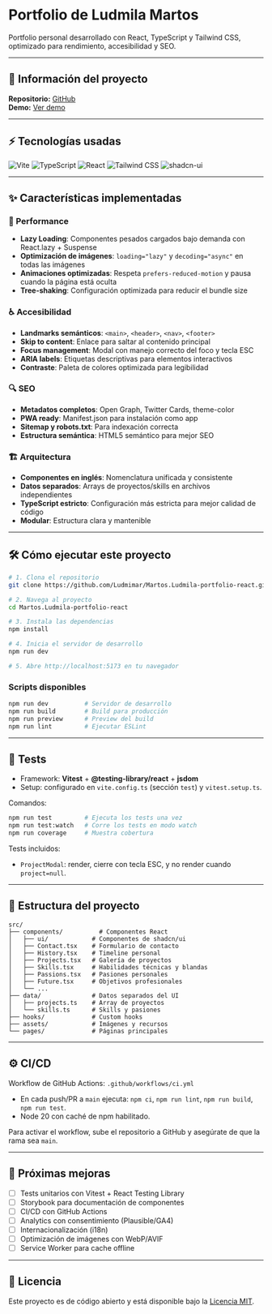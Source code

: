 # Portfolio de Ludmila Martos

Portfolio personal desarrollado con React, TypeScript y Tailwind CSS, optimizado para rendimiento, accesibilidad y SEO.

---

## 🔗 Información del proyecto

**Repositorio:** [GitHub](https://github.com/Ludmimar/Martos.Ludmila-portfolio-react)  
**Demo:** [Ver demo](https://martos-ludmila-portfolio-react.vercel.app/)

---

## ⚡ Tecnologías usadas

![Vite](https://img.shields.io/badge/Vite-646CFF?style=for-the-badge&logo=vite&logoColor=white) 
![TypeScript](https://img.shields.io/badge/TypeScript-3178C6?style=for-the-badge&logo=typescript&logoColor=white) 
![React](https://img.shields.io/badge/React-61DAFB?style=for-the-badge&logo=react&logoColor=black) 
![Tailwind CSS](https://img.shields.io/badge/Tailwind_CSS-06B6D4?style=for-the-badge&logo=tailwind-css&logoColor=white) 
![shadcn-ui](https://img.shields.io/badge/shadcn-ui-ff69b4?style=for-the-badge)

---

## ✨ Características implementadas

### 🚀 Performance
- **Lazy Loading**: Componentes pesados cargados bajo demanda con React.lazy + Suspense
- **Optimización de imágenes**: `loading="lazy"` y `decoding="async"` en todas las imágenes
- **Animaciones optimizadas**: Respeta `prefers-reduced-motion` y pausa cuando la página está oculta
- **Tree-shaking**: Configuración optimizada para reducir el bundle size

### ♿ Accesibilidad
- **Landmarks semánticos**: `<main>`, `<header>`, `<nav>`, `<footer>`
- **Skip to content**: Enlace para saltar al contenido principal
- **Focus management**: Modal con manejo correcto del foco y tecla ESC
- **ARIA labels**: Etiquetas descriptivas para elementos interactivos
- **Contraste**: Paleta de colores optimizada para legibilidad

### 🔍 SEO
- **Metadatos completos**: Open Graph, Twitter Cards, theme-color
- **PWA ready**: Manifest.json para instalación como app
- **Sitemap y robots.txt**: Para indexación correcta
- **Estructura semántica**: HTML5 semántico para mejor SEO

### 🏗️ Arquitectura
- **Componentes en inglés**: Nomenclatura unificada y consistente
- **Datos separados**: Arrays de proyectos/skills en archivos independientes
- **TypeScript estricto**: Configuración más estricta para mejor calidad de código
- **Modular**: Estructura clara y mantenible

---

## 🛠 Cómo ejecutar este proyecto

```sh
# 1. Clona el repositorio
git clone https://github.com/Ludmimar/Martos.Ludmila-portfolio-react.git

# 2. Navega al proyecto
cd Martos.Ludmila-portfolio-react

# 3. Instala las dependencias
npm install

# 4. Inicia el servidor de desarrollo
npm run dev

# 5. Abre http://localhost:5173 en tu navegador
```

### Scripts disponibles

```sh
npm run dev          # Servidor de desarrollo
npm run build        # Build para producción
npm run preview      # Preview del build
npm run lint         # Ejecutar ESLint
```

---

## 🧪 Tests

- Framework: **Vitest** + **@testing-library/react** + **jsdom**
- Setup: configurado en `vite.config.ts` (sección `test`) y `vitest.setup.ts`.

Comandos:

```sh
npm run test         # Ejecuta los tests una vez
npm run test:watch   # Corre los tests en modo watch
npm run coverage     # Muestra cobertura
```

Tests incluidos:
- `ProjectModal`: render, cierre con tecla ESC, y no render cuando `project=null`.

---

## 📁 Estructura del proyecto

```
src/
├── components/          # Componentes React
│   ├── ui/            # Componentes de shadcn/ui
│   ├── Contact.tsx    # Formulario de contacto
│   ├── History.tsx    # Timeline personal
│   ├── Projects.tsx   # Galería de proyectos
│   ├── Skills.tsx     # Habilidades técnicas y blandas
│   ├── Passions.tsx   # Pasiones personales
│   ├── Future.tsx     # Objetivos profesionales
│   └── ...
├── data/              # Datos separados del UI
│   ├── projects.ts    # Array de proyectos
│   └── skills.ts      # Skills y pasiones
├── hooks/             # Custom hooks
├── assets/            # Imágenes y recursos
└── pages/             # Páginas principales
```

---

## ⚙️ CI/CD

Workflow de GitHub Actions: `.github/workflows/ci.yml`
- En cada push/PR a `main` ejecuta: `npm ci`, `npm run lint`, `npm run build`, `npm run test`.
- Node 20 con caché de npm habilitado.

Para activar el workflow, sube el repositorio a GitHub y asegúrate de que la rama sea `main`.

---

## 🎯 Próximas mejoras

- [ ] Tests unitarios con Vitest + React Testing Library
- [ ] Storybook para documentación de componentes
- [ ] CI/CD con GitHub Actions
- [ ] Analytics con consentimiento (Plausible/GA4)
- [ ] Internacionalización (i18n)
- [ ] Optimización de imágenes con WebP/AVIF
- [ ] Service Worker para cache offline

---

## 📄 Licencia

Este proyecto es de código abierto y está disponible bajo la [Licencia MIT](LICENSE).